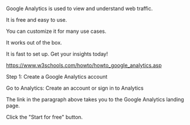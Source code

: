 Google Analytics is used to view and understand web traffic.

It is free and easy to use.

You can customize it for many use cases.

It works out of the box.

It is fast to set up. Get your insights today!

https://www.w3schools.com/howto/howto_google_analytics.asp

Step 1: Create a Google Analytics account

Go to Analytics: Create an account or sign in to Analytics

The link in the paragraph above takes you to the Google Analytics landing page.

Click the "Start for free" button.
